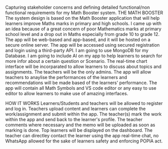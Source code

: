 Capturing stakeholder concerns and defining detailed functional/non functional requirements for my Math Booster system. 
THE MATH BOOSTER 
The system design is based on the Math Booster application that will help learners improve Maths marks in primary and high schools. 
I came up with an idea because of a great concern of poor Mathematics marks at primary school level and a drop out in Maths especially from grade 10 to grade 12.
The app will be web-based and app-based, and it will be hosted on a secure online server. The app will be accessed using secured registration and login using a third-party API. 
I am going to use MongoDB for my Database. I am going to include AI on my app to help learners to search for more infor about a certain question or Scenario. The real-time chart interface will be incorparated to allow learners to discuss about topics and assignments. 
The teachers will be the only admins. The app will allow teachers to anaylise the performances of the learners and recommendations will be made based of the learners' performance. 
The app will contain all Math Symbols and VS code editor or any easy to use editor to allow learners to make use of amazing interfaces.

HOW IT WORKS
Learners/Students and teachers will be allowed to register and log in. Teachers upload content and learners can complete the work/assignment and submit within the app.
The teacher(s) mark the work within the app and send back to the learner's profile. 
The teacher comments where necessary and the memo will be uploaded as soon as marking is done. 
Top learners will be displayed on the dashboard. The teacher can directley contact the learner using the app real-time chat, no WhatsApp allowed for the sake of learners safety and enforcing POPIA act.
